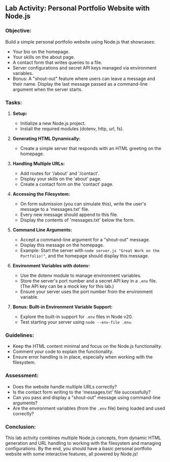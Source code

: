 ## Lab Activity: Personal Portfolio Website with Node.js

### Objective:
Build a simple personal portfolio website using Node.js that showcases:
- Your bio on the homepage.
- Your skills on the about page.
- A contact form that writes queries to a file.
- Server configurations and secret API keys managed via environment variables.
- Bonus: A "shout-out" feature where users can leave a message and their name. Display the last message passed as a command-line argument when the server starts.

### Tasks:

1. **Setup:**
   - Initialize a new Node.js project.
   - Install the required modules (dotenv, http, url, fs).

2. **Generating HTML Dynamically:**
   - Create a simple server that responds with an HTML greeting on the homepage.
  
3. **Handling Multiple URLs:**
   - Add routes for '/about' and '/contact'.
   - Display your skills on the 'about' page.
   - Create a contact form on the 'contact' page. 

4. **Accessing the Filesystem:**
   - On form submission (you can simulate this), write the user's message to a 'messages.txt' file.
   - Every new message should append to this file.
   - Display the contents of 'messages.txt' below the form.

5. **Command Line Arguments:**
   - Accept a command-line argument for a "shout-out" message.
   - Display this message on the homepage.
   - Example: Start the server with `node server.js "Great Work on the Portfolio!"`, and the homepage should display this message.

6. **Environment Variables with dotenv:**
   - Use the dotenv module to manage environment variables.
   - Store the server's port number and a secret API key in a `.env` file. (The API key can be a mock key for this lab.)
   - Ensure your server uses the port number from the environment variable.

7. **Bonus: Built-in Environment Variable Support:**
   - Explore the built-in support for `.env` files in Node v20.
   - Test starting your server using `node --env-file .env`.

### Guidelines:
- Keep the HTML content minimal and focus on the Node.js functionality.
- Comment your code to explain the functionality.
- Ensure error handling is in place, especially when working with the filesystem.

### Assessment:
- Does the website handle multiple URLs correctly?
- Is the contact form writing to the 'messages.txt' file successfully?
- Can you pass and display a "shout-out" message using command-line arguments?
- Are the environment variables (from the `.env` file) being loaded and used correctly?

### Conclusion:
This lab activity combines multiple Node.js concepts, from dynamic HTML generation and URL handling to working with the filesystem and managing configurations. By the end, you should have a basic personal portfolio website with some interactive features, all powered by Node.js!